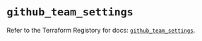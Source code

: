 # `github_team_settings`

Refer to the Terraform Registory for docs: [`github_team_settings`](https://registry.terraform.io/providers/integrations/github/5.42.0/docs/resources/team_settings).
